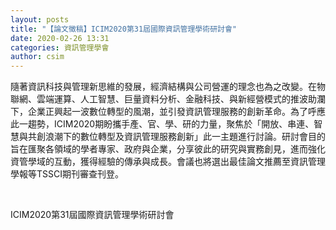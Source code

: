 ```yaml
---
layout: posts
title: "【論文徵稿】ICIM2020第31屆國際資訊管理學術研討會"
date: 2020-02-26 13:31
categories: 資訊管理學會
author: csim
---
```


隨著資訊科技與管理新思維的發展，經濟結構與公司營運的理念也為之改變。在物聯網、雲端運算、人工智慧、巨量資料分析、金融科技、與新經營模式的推波助瀾下，企業正興起一波數位轉型的風潮，並引發資訊管理服務的創新革命。為了呼應此一趨勢，ICIM2020期盼攜手產、官、學、研的力量，聚焦於「開放、串連、智慧與共創浪潮下的數位轉型及資訊管理服務創新」此一主題進行討論。研討會目的旨在匯聚各領域的學者專家、政府與企業，分享彼此的研究與實務創見，進而強化資管學域的互動，獲得經驗的傳承與成長。會議也將選出最佳論文推薦至資訊管理學報等TSSCI期刊審查刊登。

 

ICIM2020第31屆國際資訊管理學術研討會



















 





































 



















 
